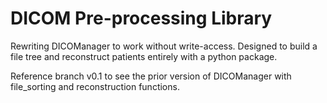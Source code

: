 # DICOM Pre-processing Library

Rewriting DICOManager to work without write-access. Designed to build a file tree and reconstruct patients entirely with a python package.

Reference branch v0.1 to see the prior version of DICOManager with file_sorting and reconstruction functions.
